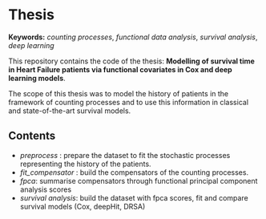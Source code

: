 # Thesis

**Keywords:** *counting processes*, *functional data analysis*, *survival analysis*, *deep learning*


This repository contains the code of the thesis: **Modelling of survival time in Heart Failure patients via functional covariates in Cox and deep learning models**.

The scope of this thesis was to model the history of patients in the framework of counting processes and to use this information in classical and state-of-the-art survival models.


## Contents

- *preprocess* : prepare the dataset to fit the stochastic processes representing the history of the patients.
- *fit_compensator* :   build the compensators of the counting processes.
- *fpca*: summarise compensators through functional principal component analysis scores
- *survival analysis*: build the dataset with fpca scores, fit and compare survival models (Cox, deepHit, DRSA)
